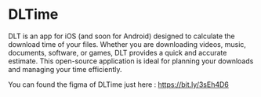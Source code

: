 # DLTime

DLT is an app for iOS (and soon for Android) designed to calculate the download time of your files. Whether you are downloading videos, music, documents, software, or games, DLT provides a quick and accurate estimate. This open-source application is ideal for planning your downloads and managing your time efficiently.

You can found the figma of DLTime just here : https://bit.ly/3sEh4D6
